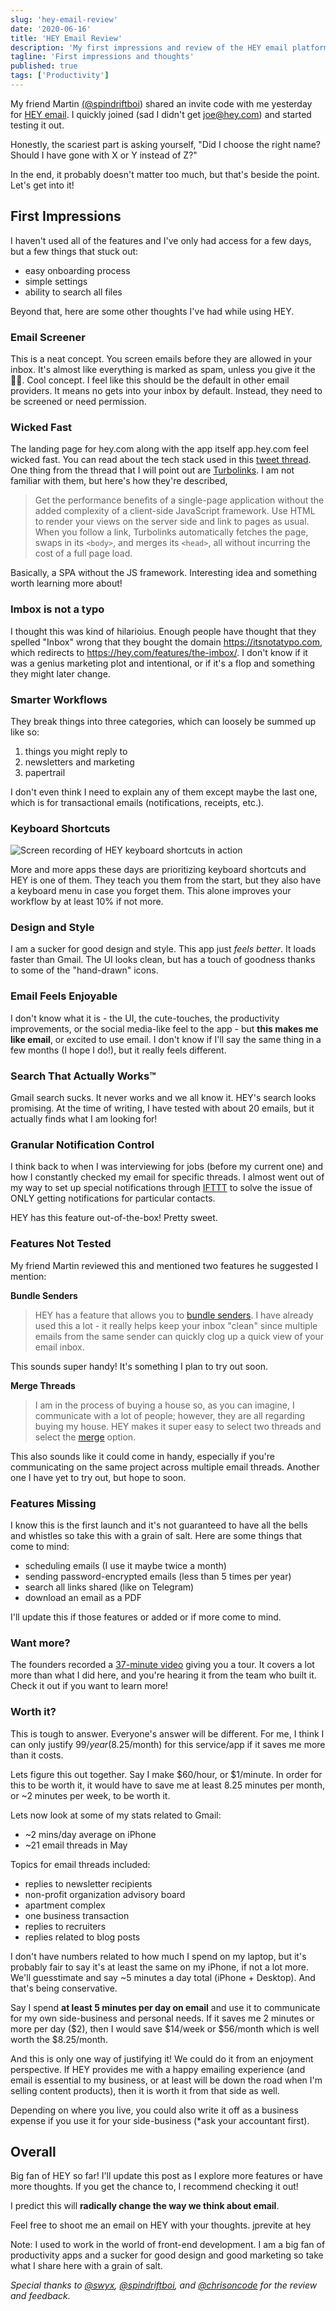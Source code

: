 ```yaml
---
slug: 'hey-email-review'
date: '2020-06-16'
title: 'HEY Email Review'
description: 'My first impressions and review of the HEY email platform by the folks at Basecamp.'
tagline: 'First impressions and thoughts'
published: true
tags: ['Productivity']
---
```


My friend Martin [(@spindriftboi](https://twitter.com/spindriftboi)) shared an invite code with me yesterday for [HEY email](https://hey.com/). I quickly joined (sad I didn't get joe@hey.com) and started testing it out.

Honestly, the scariest part is asking yourself, "Did I choose the right name? Should I have gone with X or Y instead of Z?"

In the end, it probably doesn't matter too much, but that's beside the point. Let's get into it!

## First Impressions

I haven't used all of the features and I've only had access for a few days, but a few things that stuck out:

- easy onboarding process
- simple settings
- ability to search all files

Beyond that, here are some other thoughts I've had while using HEY.

### Email Screener

This is a neat concept. You screen emails before they are allowed in your inbox. It's almost like everything is marked as spam, unless you give it the 👍🏼. Cool concept. I feel like this should be the default in other email providers. It means no gets into your inbox by default. Instead, they need to be screened or need permission.

### Wicked Fast

The landing page for hey.com along with the app itself app.hey.com feel wicked fast. You can read about the tech stack used in this [tweet thread](https://twitter.com/sstephenson/status/1272608076433166336?s=20). One thing from the thread that I will point out are [Turbolinks](https://github.com/turbolinks/turbolinks). I am not familiar with them, but here's how they're described,

> Get the performance benefits of a single-page application without the added complexity of a client-side JavaScript framework. Use HTML to render your views on the server side and link to pages as usual. When you follow a link, Turbolinks automatically fetches the page, swaps in its `<body>`, and merges its `<head>`, all without incurring the cost of a full page load.

Basically, a SPA without the JS framework. Interesting idea and something worth learning more about!

### Imbox is not a typo

I thought this was kind of hilarioius. Enough people have thought that they spelled "Inbox" wrong that they bought the domain https://itsnotatypo.com, which redirects to https://hey.com/features/the-imbox/. I don't know if it was a genius marketing plot and intentional, or if it's a flop and something they might later change.

### Smarter Workflows

They break things into three categories, which can loosely be summed up like so:

1. things you might reply to
2. newsletters and marketing
3. papertrail

I don't even think I need to explain any of them except maybe the last one, which is for transactional emails (notifications, receipts, etc.).

### Keyboard Shortcuts

![Screen recording of HEY keyboard shortcuts in action](./hey-keyboard.gif)

More and more apps these days are prioritizing keyboard shortcuts and HEY is one of them. They teach you them from the start, but they also have a keyboard menu in case you forget them. This alone improves your workflow by at least 10% if not more.

### Design and Style

I am a sucker for good design and style. This app just _feels better_. It loads faster than Gmail. The UI looks clean, but has a touch of goodness thanks to some of the "hand-drawn" icons.

### Email Feels Enjoyable

I don't know what it is - the UI, the cute-touches, the productivity improvements, or the social media-like feel to the app - but **this makes me like email**, or excited to use email. I don't know if I'll say the same thing in a few months (I hope I do!), but it really feels different.

### Search That Actually Works™

Gmail search sucks. It never works and we all know it. HEY's search looks promising. At the time of writing, I have tested with about 20 emails, but it actually finds what I am looking for!

### Granular Notification Control

I think back to when I was interviewing for jobs (before my current one) and how I constantly checked my email for specific threads. I almost went out of my way to set up special notifications through [IFTTT](https://ifttt.com/) to solve the issue of ONLY getting notifications for particular contacts.

HEY has this feature out-of-the-box! Pretty sweet.

### Features Not Tested

My friend Martin reviewed this and mentioned two features he suggested I mention:

**Bundle Senders**

> HEY has a feature that allows you to [bundle senders](https://hey.com/features/bundles/). I have already used this a lot - it really helps keep your inbox "clean" since multiple emails from the same sender can quickly clog up a quick view of your email inbox.

This sounds super handy! It's something I plan to try out soon.

**Merge Threads**

> I am in the process of buying a house so, as you can imagine, I communicate with a lot of people; however, they are all regarding buying my house. HEY makes it super easy to select two threads and select the [merge](https://hey.com/features/merge-threads/) option.

This also sounds like it could come in handy, especially if you're communicating on the same project across multiple email threads. Another one I have yet to try out, but hope to soon.

### Features Missing

I know this is the first launch and it's not guaranteed to have all the bells and whistles so take this with a grain of salt. Here are some things that come to mind:

- scheduling emails (I use it maybe twice a month)
- sending password-encrypted emails (less than 5 times per year)
- search all links shared (like on Telegram)
- download an email as a PDF

I'll update this if those features or added or if more come to mind.

### Want more?

The founders recorded a [37-minute video](https://www.youtube.com/watch?v=UCeYTysLyGI) giving you a tour. It covers a lot more than what I did here, and you're hearing it from the team who built it. Check it out if you want to learn more!

### Worth it?

This is tough to answer. Everyone's answer will be different. For me, I think I can only justify $99/year ($8.25/month) for this service/app if it saves me more than it costs.

Lets figure this out together. Say I make $60/hour, or $1/minute. In order for this to be worth it, it would have to save me at least 8.25 minutes per month, or ~2 minutes per week, to be worth it.

Lets now look at some of my stats related to Gmail:

- ~2 mins/day average on iPhone
- ~21 email threads in May

Topics for email threads included:

- replies to newsletter recipients
- non-profit organization advisory board
- apartment complex
- one business transaction
- replies to recruiters
- replies related to blog posts

I don't have numbers related to how much I spend on my laptop, but it's probably fair to say it's at least the same on my iPhone, if not a lot more. We'll guesstimate and say ~5 minutes a day total (iPhone + Desktop). And that's being conservative.

Say I spend **at least 5 minutes per day on email** and use it to communicate for my own side-business and personal needs. If it saves me 2 minutes or more per day ($2), then I would save $14/week or $56/month which is well worth the $8.25/month.

And this is only one way of justifying it! We could do it from an enjoyment perspective. If HEY provides me with a happy emailing experience (and email is essential to my business, or at least will be down the road when I'm selling content products), then it is worth it from that side as well.

Depending on where you live, you could also write it off as a business expense if you use it for your side-business (\*ask your accountant first).

## Overall

Big fan of HEY so far! I'll update this post as I explore more features or have more thoughts. If you get the chance to, I recommend checking it out!

I predict this will **radically change the way we think about email**.

Feel free to shoot me an email on HEY with your thoughts. jprevite at hey

<Note>

Note: I used to work in the world of front-end development. I am a big fan of productivity apps and a sucker for good design and good marketing so take what I share here with a grain of salt.

</Note>

_Special thanks to [@swyx](https://twitter.com/swyx), [@spindriftboi](https://twitter.com/spindriftboi), and [@chrisoncode](https://twitter.com/chrisoncode) for the review and feedback._
